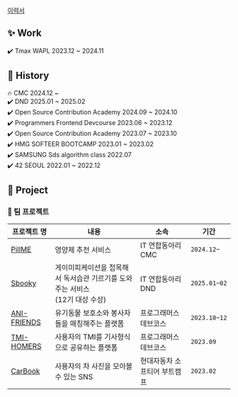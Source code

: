 <div>

[이력서](https://scarlet-knuckle-011.notion.site/Jeung-Donghwan-5d00996415264cb5bc7d63663c8ae54c
)

## ✨ Work
✔️ Tmax WAPL  2023.12 ~  2024.11 <br />
   
## 🚀 History 
🔥 CMC  2024.12 ~  <br />
✔️ DND  2025.01 ~  2025.02 <br />
✔️ Open Source Contribution Academy  2024.09 ~  2024.10 <br />
✔️ Programmers Frontend Devcourse  2023.06 ~  2023.12 <br />
✔️ Open Source Contribution Academy  2023.07 ~ 2023.10  <br />
✔️ HMG SOFTEER BOOTCAMP 2023.01 ~ 2023.02  <br />
✔️ SAMSUNG Sds algorithm class  2022.07  <br />
✔️ 42 SEOUL  2022.01 ~ 2022.12 <br/>
  
## 📌 Project
  
### 🦁 팀 프로젝트
  
|프로젝트 명|내용|소속|기간|
|---|-----|----|--|
|[PillME](https://github.com/Central-MakeUs/PillME-Web)|영양제 추천 서비스|IT 연합동아리 CMC|`2024.12~ `|
|[Sbooky](https://github.com/dnd-side-project/dnd-12th-9-frontend)|게이미피케이션을 접목해서 독서습관 기르기를 도와주는 서비스<br/>(12기 대상 수상)|IT 연합동아리 DND|`2025.01~02`|
|[ANI-FRIENDS](https://github.com/anifriends/frontend)|유기동물 보호소와 봉사자들을 매칭해주는 플랫폼|프로그래머스 데브코스|`2023.10~12`|
|[TMI-HOMERS](https://github.com/DongjaJ/TMI_HOMERS)|사용자의 TMI를 기사형식으로 공유하는 플랫폼|프로그래머스 데브코스|`2023.09`|
|[CarBook](https://github.com/softeerbootcamp/Team2-CarBook)|사용자의 차 사진을 모아볼 수 있는 SNS|현대자동차 소프티어 부트캠프|`2023.02`|
  
 </div>
